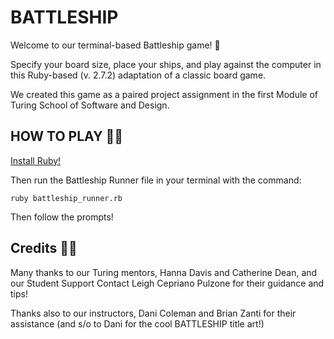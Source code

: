 # BATTLESHIP

Welcome to our terminal-based Battleship game! 🚢

Specify your board size, place your ships, and play against the computer in this Ruby-based (v. 2.7.2) adaptation of a classic board game.

We created this game as a paired project assignment in the first Module of Turing School of Software and Design.

## HOW TO PLAY 🧑‍💻

[Install Ruby!](https://www.ruby-lang.org/en/documentation/installation/)

Then run the Battleship Runner file in your terminal with the command:

`ruby battleship_runner.rb`

Then follow the prompts!

##  Credits 🙏🏻

Many thanks to our Turing mentors, Hanna Davis and Catherine Dean, and our Student Support Contact Leigh Cepriano Pulzone for their guidance and tips!

Thanks also to our instructors, Dani Coleman and Brian Zanti for their assistance (and s/o to Dani for the cool BATTLESHIP title art!)
